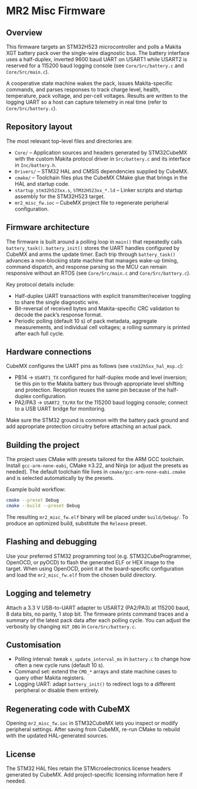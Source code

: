 # MR2 Misc Firmware

## Overview
This firmware targets an STM32H523 microcontroller and polls a Makita XGT
battery pack over the single-wire diagnostic bus. The battery interface uses a
half-duplex, inverted 9600 baud UART on USART1 while USART2 is reserved for a
115200 baud logging console (see `Core/Src/battery.c` and `Core/Src/main.c`).

A cooperative state machine wakes the pack, issues Makita-specific commands, and
parses responses to track charge level, health, temperature, pack voltage, and
per-cell voltages. Results are written to the logging UART so a host can capture
telemetry in real time (refer to `Core/Src/battery.c`).

## Repository layout
The most relevant top-level files and directories are:

- `Core/` – Application sources and headers generated by STM32CubeMX with the
  custom Makita protocol driver in `Src/battery.c` and its interface in
  `Inc/battery.h`.
- `Drivers/` – STM32 HAL and CMSIS dependencies supplied by CubeMX.
- `cmake/` – Toolchain files plus the CubeMX CMake glue that brings in the HAL
  and startup code.
- `startup_stm32h523xx.s`, `STM32H523xx_*.ld` – Linker scripts and startup
  assembly for the STM32H523 target.
- `mr2_misc_fw.ioc` – CubeMX project file to regenerate peripheral
  configuration.

## Firmware architecture
The firmware is built around a polling loop in `main()` that repeatedly calls
`battery_task()`. `battery_init()` stores the UART handles configured by CubeMX
and arms the update timer. Each trip through `battery_task()` advances a
non-blocking state machine that manages wake-up timing, command dispatch, and
response parsing so the MCU can remain responsive without an RTOS (see
`Core/Src/main.c` and `Core/Src/battery.c`).

Key protocol details include:

- Half-duplex UART transactions with explicit transmitter/receiver toggling to
  share the single diagnostic wire.
- Bit-reversal of received bytes and Makita-specific CRC validation to decode
  the pack’s response format.
- Periodic polling (default 10 s) of pack metadata, aggregate measurements, and
  individual cell voltages; a rolling summary is printed after each full
  cycle.

## Hardware connections
CubeMX configures the UART pins as follows (see `stm32h5xx_hal_msp.c`):

- PB14 → `USART1_TX` configured for half-duplex mode and level inversion; tie
  this pin to the Makita battery bus through appropriate level shifting and
  protection. Reception reuses the same pin because of the half-duplex
configuration.
- PA2/PA3 → `USART2_TX/RX` for the 115200 baud logging console; connect to a USB
  UART bridge for monitoring.

Make sure the STM32 ground is common with the battery pack ground and add
appropriate protection circuitry before attaching an actual pack.

## Building the project
The project uses CMake with presets tailored for the ARM GCC toolchain. Install
`gcc-arm-none-eabi`, CMake ≥3.22, and Ninja (or adjust the presets as needed).
The default toolchain file lives in `cmake/gcc-arm-none-eabi.cmake` and is
selected automatically by the presets.

Example build workflow:

```sh
cmake --preset Debug
cmake --build --preset Debug
```

The resulting `mr2_misc_fw.elf` binary will be placed under
`build/Debug/`. To produce an optimized build, substitute the `Release`
preset.

## Flashing and debugging
Use your preferred STM32 programming tool (e.g. STM32CubeProgrammer, OpenOCD,
or pyOCD) to flash the generated ELF or HEX image to the target. When using
OpenOCD, point it at the board-specific configuration and load the
`mr2_misc_fw.elf` from the chosen build directory.

## Logging and telemetry
Attach a 3.3 V USB-to-UART adapter to USART2 (PA2/PA3) at 115200 baud, 8 data
bits, no parity, 1 stop bit. The firmware prints command traces and a summary of
the latest pack data after each polling cycle. You can adjust the verbosity by
changing `XGT_DBG` in `Core/Src/battery.c`.

## Customisation
- Polling interval: tweak `s_update_interval_ms` in `battery.c` to change how
  often a new cycle runs (default 10 s).
- Command set: extend the `CMD_*` arrays and state machine cases to query other
  Makita registers.
- Logging UART: adapt `battery_init()` to redirect logs to a different
  peripheral or disable them entirely.

## Regenerating code with CubeMX
Opening `mr2_misc_fw.ioc` in STM32CubeMX lets you inspect or modify peripheral
settings. After saving from CubeMX, re-run CMake to rebuild with the updated
HAL-generated sources.

## License
The STM32 HAL files retain the STMicroelectronics license headers generated by
CubeMX. Add project-specific licensing information here if needed.
